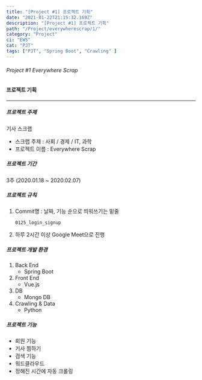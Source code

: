 ```yaml
---
title: "[Project #1] 프로젝트 기획"
date: "2021-01-22T21:15:32.169Z"
description: "[Project #1] 프로젝트 기획"
path: "/Project/everywherescrap/1/"
category: "Project"
ci: "EWS"
cat: "PJT"
tags: ["PJT", "Spring Boot", "Crawling" ]
---
```




###### Project #1 Everywhere Scrap

#### 프로젝트 기획

<hr />

##### 프로젝트 주제

기사 스크랩

* 스크랩 주제 : 사회 / 경제 / IT, 과학
* 프로젝트 이름 : Everywhere Scrap



##### 프로젝트 기간

3주 (2020.01.18 ~ 2020.02.07)



##### 프로젝트 규칙

1. Commit명 : 날짜, 기능 순으로 띄워쓰기는 밑줄

   ```
   0125_login_signup
   ```

   

2. 하루 2시간 이상 Google Meet으로 진행



##### 프로젝트 개발 환경

1. Back End
   * Spring Boot 
 2. Front End
    * Vue.js
3. DB
   * Mongo DB
4. Crawling & Data
   *  Python



##### 프로젝트 기능

* 회원 기능
* 기사 찜하기
* 검색 기능
* 워드클라우드
* 정해진 시간에 자동 크롤링